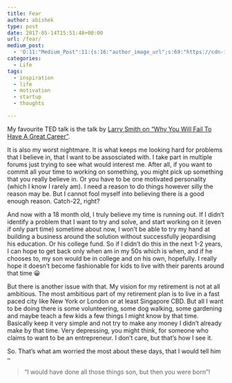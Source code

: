 ```yaml
---
title: Fear
author: abishek
type: post
date: 2017-05-14T15:51:48+00:00
url: /fear/
medium_post:
  - 'O:11:"Medium_Post":11:{s:16:"author_image_url";s:69:"https://cdn-images-1.medium.com/fit/c/200/200/0*LfHC1cgdpbsibDbt.jpeg";s:10:"author_url";s:31:"https://medium.com/@abishekgoda";s:11:"byline_name";N;s:12:"byline_email";N;s:10:"cross_link";s:3:"yes";s:2:"id";s:12:"3c2331280b62";s:21:"follower_notification";s:3:"yes";s:7:"license";s:19:"all-rights-reserved";s:14:"publication_id";s:2:"-1";s:6:"status";s:8:"unlisted";s:3:"url";s:49:"https://medium.com/@abishekgoda/fear-3c2331280b62";}'
categories:
  - Life
tags:
  - inspiration
  - life
  - motivation
  - startup
  - thoughts

---
```

My favourite TED talk is the talk by [Larry Smith on &#8220;Why You Will Fail To Have A Great Career&#8221;][1].

It is also my worst nightmare. It is what keeps me looking hard for problems that I believe in, that I want to be assosciated with. I take part in multiple forums just trying to see what would interest me. After all, if you want to commit all your time to working on something, you might pick up something that you really believe in. Or you have to be one motivated personality (which I know I rarely am). I need a reason to do things however silly the reason may be. But I cannot fool myself into believing there is a good enough reason. Catch-22, right?

And now with a 18 month old, I truly believe my time is running out. If I didn&#8217;t identify a problem that I want to try and solve, and start working on it (even if only part time) sometime about now, I won&#8217;t be able to try my hand at building a business around the solution without successfully jeopardising his education. Or his college fund. So if I didn&#8217;t do this in the next 1-2 years, I can hope to get back only when am in my 50s which is when, and if he chooses to, my son would be in college and on his own, hopefully. I really hope it doesn&#8217;t become fashionable for kids to live with their parents around that time 😀

But there is another issue with that. My vision for my retirement is not at all ambitious. The most ambitious part of my retirement plan is to live in a fast paced city like New York or London or at least Singapore CBD. But all I want to be doing there is some volunteering, some dog walking, some gardening and maybe teach a few kids a few things I might know by that time. Basically keep it very simple and not try to make any money I didn&#8217;t already make by that time. Very depressing, you might think, for someone who claims to want to be an entrepreneur. I don&#8217;t care, but that&#8217;s how I see it.

So. That&#8217;s what am worried the most about these days, that I would tell him &#8211;

> &#8220;I would have done all those things son, but then you were born&#8221;!

 [1]: https://www.youtube.com/watch?v=iKHTawgyKWQ